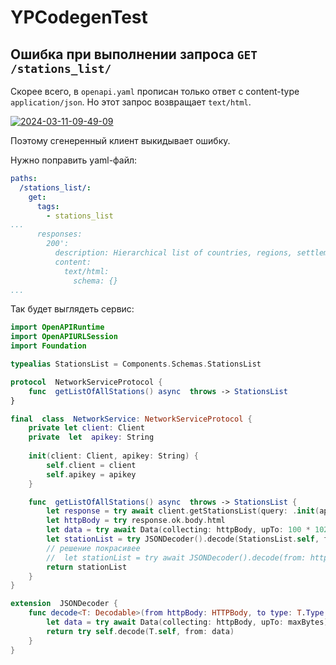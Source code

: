 # YPCodegenTest
## Ошибка при выполнении запроса `GET /stations_list/`

Скорее всего, в `openapi.yaml` прописан только ответ с content-type `application/json`. Но этот запрос возвращает `text/html`.

<a href="https://ibb.co/rc9JCBS"><img src="https://i.ibb.co/LJKfLTW/2024-03-11-09-49-09.png" alt="2024-03-11-09-49-09" border="0"></a>

Поэтому сгенеренный клиент выкидывает ошибку.
 
Нужно поправить yaml-файл:

```yaml
paths:
  /stations_list/:
    get:
      tags:
        - stations_list
...
      responses:
        200':
          description: Hierarchical list of countries, regions, settlements, and stations.
          content:
            text/html:
              schema: {}
...
```

Так будет выглядеть сервис:

```swift
import OpenAPIRuntime
import OpenAPIURLSession
import Foundation

typealias StationsList = Components.Schemas.StationsList

protocol  NetworkServiceProtocol {
    func  getListOfAllStations() async  throws -> StationsList
}

final  class  NetworkService: NetworkServiceProtocol {
    private let client: Client
    private  let  apikey: String
	
    init(client: Client, apikey: String) {
        self.client = client
        self.apikey = apikey
    }

    func  getListOfAllStations() async  throws -> StationsList {
        let response = try await client.getStationsList(query: .init(apikey: apikey))
        let httpBody = try response.ok.body.html
        let data = try await Data(collecting: httpBody, upTo: 100 * 1024 * 1024)
        let stationList = try JSONDecoder().decode(StationsList.self, from: data)
        // решение покрасивее
        //  let stationList = try await JSONDecoder().decode(from: httpBody, to: StationsList.self)
        return stationList
    }
}

extension  JSONDecoder {
    func decode<T: Decodable>(from httpBody: HTTPBody, to type: T.Type, upTo maxBytes: Int = 100 * 1024 * 1024) async throws -> T {
        let data = try await Data(collecting: httpBody, upTo: maxBytes)
        return try self.decode(T.self, from: data)
    }
}
```
